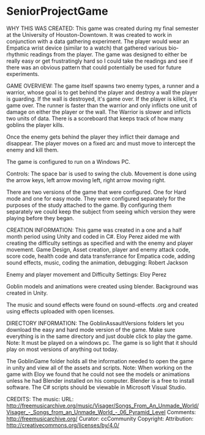 # SeniorProjectGame
WHY THIS WAS CREATED: 
This game was created during my final semester at the University of Houston-Downtown. It was created to work in conjunction with a data
gathering experiment. The player would wear an Empatica wrist device (similar to a watch) that gathered various bio-rhythmic readings from 
the player.  The game was designed to either be really easy or get frustratingly hard so I could take the readings and see if there was 
an obvious pattern that could potentially be used for future experiments. 

GAME OVERVIEW: 
The game itself spawns two enemy types, a runner and a warrior, whose goal is to get behind the player and destroy a wall the player is
guarding. If the wall is destroyed, it's game over. If the player is killed, it's game over.  The runner is faster than the warrior and only 
inflicts one unit of damage on either the player or the wall. The Warrior is slower and inflicts two units of data. There is a scoreboard
that keeps track of how many goblins the player kills.

Once the enemy gets behind the player they inflict their damage and disappear. The player moves on a fixed arc and must move to intercept
the enemy and kill them. 

The game is configured to run on a Windows PC.  

Controls: The space bar is used to swing the club.
Movement is done using the arrow keys, left arrow moving left, right arrow moving right. 

There are two versions of the game that were configured. One for Hard mode and one for easy mode. They were configured separately for 
the purposes of the study attached to the game.  By configuring them separately we could keep the subject from seeing which version they
were playing before they began.  

CREATION INFORMATION:
This game was created in a one and a half month period using Unity and coded in C#. Eloy Perez aided me with creating the difficulty 
settings as specified and with the enemy and player movement. 
Game Design, Asset creation, player and enemy attack code, score code, health code and data transferrance for Empatica code, adding sound effects, music, coding the animation, debugging: 
Robert Jackson

Enemy and player movement and Difficulty Settings: Eloy Perez

Goblin models and animations were created using blender. Background was created in Unity. 

The music and sound effects were found on sound-effects .org and created using effects uploaded with open licenses.

DIRECTORY INFORMATION:
The GoblinAssaultVersions folders let you download the easy and hard mode version of the game. Make sure everything is in the same directory and just double click to play the game. Note: It must be played on a windows pc. The game is so light that it should play on most versions of anything out today. 

The GoblinGame folder holds all the information needed to open the game in unity and view all of the assets and scripts. 
Note: When working on the game with Eloy we found that he could not see the models or animations unless he had Blender installed on his computer.  Blender is a free to install software.  The C# scripts should be viewable in Microsoft Visual Studio. 

CREDITS: 
The music:
URL: http://freemusicarchive.org/music/Visager/Songs_From_An_Unmade_World/Visager_-_Songs_from_an_Unmade_World_-_06_Pyramid_Level
Comments: http://freemusicarchive.org/
Curator: ccCommunity
Copyright: Attribution: http://creativecommons.org/licenses/by/4.0/
